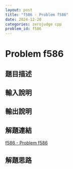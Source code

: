```yaml
---
layout: post
title: "f586 - Problem f586"
date: 2024-12-20
categories: zerojudge cpp
problem_id: f586
---
```


# Problem f586

## 題目描述



## 輸入說明



## 輸出說明



## 解題連結

[f586 - Problem f586](https://zerojudge.tw/ShowProblem?problemid=f586)

## 解題思路

